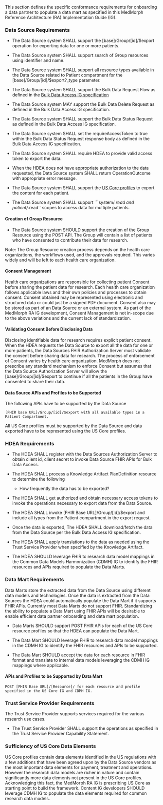 This section defines the specific conformance requirements for onboarding a data partner to populate a data mart as specified in this MedMorph Reference Architecture (RA) Implementation Guide (IG).


### Data Source Requirements

* The Data Source system SHALL support the [base]/Group/[id]/$export operation for exporting data for one or more patients.

* The Data Source system SHALL support search of Group resources using identifier and name.

* The Data Source system SHALL support all resource types available in the Data Source related to Patient compartment for the [base]/Group/[id]/$export?_type parameter.

* The Data Source system SHALL support the Bulk Data Request Flow as defined in the [Bulk Data Access IG specification]({{site.data.fhir.bulkig}}/index.html)

* The Data Source system MAY support the Bulk Data Delete Request as defined in the Bulk Data Access IG specification.

* The Data Source system SHALL support the Bulk Data Status Request as defined in the Bulk Data Access IG specification.

* The Data Source system SHALL set the requireAccessToken to true within the Bulk Data Status Request response body as defined in the Bulk Data Access IG specification.

* The Data Source system SHALL require HDEA to provide valid access token to export the data.

* When the HDEA does not have appropriate authorization to the data requested, the Data Source system SHALL return OperationOutcome with appropriate error message.

* The Data Source system SHALL support the [US Core profiles]({{site.data.fhir.uscoreR4}}/index.html) to export the content for each patient.

* The Data Source system SHALL support ```system/*.read and patient/*.read`` scopes to access data for multiple patients.

#### Creation of Group Resource 

* The Data Source system SHOULD support the creation of the Group Resource using the POST API. The Group will contain a list of patients who have consented to contribute their data for research.

Note: The Group Resource creation process depends on the health care organizations, the workflows used, and the approvals required. This varies widely and will be left to each health care organization.


#### Consent Management  

Health care organizations are responsible for collecting patient Consent before sharing the patient data for research. Each health care organization follows applicable laws and their own policies and processes to obtain consent. Consent obtained may be represented using electronic and structured data or could just be a signed PDF document. Consent also may be stored as part of an Data Source or an external system. As part of the MedMorph RA IG development, Consent Management is not in-scope due to the above variations and the current lack of standardization.


#### Validating Consent Before Disclosing Data

Disclosing identifiable data for research requires explicit patient consent. When the HDEA requests the Data Source to export all the data for one or more patients, the Data Sources FHIR Authorization Server must validate the consent before sharing data for research. The process of enforcement of Consent varies by health care organization. MedMorph does not prescribe any standard mechanism to enforce Consent but assumes that the Data Source Authorization Server will allow the [base]/Group/[id]/$export to continue if all the patients in the Group have consented to share their data.


#### Data Source APIs and Profiles to be Supported

The following APIs have to be supported by the Data Source

```
[FHIR base URL]/Group/[id]/$export with all available types in a Patient Compartment.
```

All US Core profiles must be supported by the Data Source and data exported have to be represented using the US Core profiles. 


### HDEA Requirements

* The HDEA SHALL register with the Data Sources Authorization Server to obtain client id, client secret to invoke Data Source FHIR APIs for Bulk Data Access. 

* The HDEA SHALL process a Knowledge Artifact PlanDefinition resource to determine the following 
	* How frequently the data has to be exported?

* The HDEA SHALL get authorized and obtain necessary access tokens to invoke the operations necessary to export data from the Data Source.

* The HDEA SHALL invoke [FHIR Base URL]/Group/[id]/$export and include all types from the Patient compartment in the export request.

* Once the data is exported, The HDEA SHALL download/fetch the data from the Data Source per the Bulk Data Access IG specification.

* The HDEA SHALL apply translations to the data as needed using the Trust Service Provider when specified by the Knowledge Artifact. 

* The HDEA SHOULD leverage FHIR to research data model mappings in the Common Data Models Harmonization (CDMH) IG to identify the FHIR resources and APIs required to populate the Data Marts.


### Data Mart Requirements

Data Marts store the extracted data from the Data Source using different data models and technologies. Once the data is extracted from the Data Sources the HDEA could automatically populate the Data Mart if it supports FHIR APIs. Currently most Data Marts do not support FHIR. Standardizing the ability to populate a Data Mart using FHIR APIs will be desirable to enable efficient data partner onboarding and data mart population. 

* Data Marts SHOULD support POST FHIR APIs for each of the US Core resource profiles so that the HDEA can populate the Data Mart.

* The Data Mart SHOULD leverage FHIR to research data model mappings in the CDMH IG to identify the FHIR resources and APIs to be supported.

* The Data Mart SHOULD accept the data for each resource in FHIR format and translate to internal data models leveraging the CDMH IG mappings where applicable. 

#### APIs and Profiles to be Supported by Data Mart

```
POST [FHIR Base URL]/[Resource]/ for each resource and profile specified in the US Core IG and CDMH IG.
```

### Trust Service Provider Requirements

The Trust Service Provider supports services required for the various research use cases. 

* The Trust Service Provider SHALL support the operations as specified in the Trust Service Provider Capability Statement. 


### Sufficiency of US Core Data Elements

US Core profiles contain data elements identified in the US regulations with a few additions that have been agreed upon by the Data Source vendors as the most important data elements for payment, treatment and operations. However the research data models are richer in nature and contain significantly more data elements not present in the US Core profiles. 
Acknowledging this fact, the MedMorph RA IG is prescribing US Core as starting point to build the framework. Content IG developers SHOULD leverage CDMH IG to populate the data elements required for common research data models.

 
